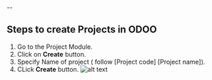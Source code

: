 --
## Steps to create Projects in ODOO

1. Go to the Project Module.
2. Click on **Create** button.
3. Specify Name of project ( follow [Project code] [Project name]).
4. CLick **Create** button.
![alt text](https://github.com/nikunjSh/tutorial/blob/master/images/ODOO_Create%20Projects.JPG)
